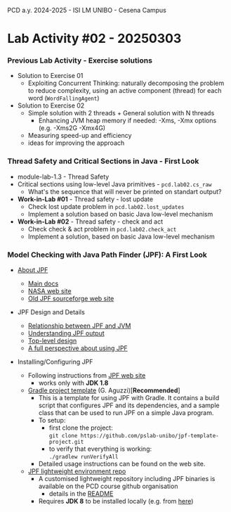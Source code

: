 PCD a.y. 2024-2025 - ISI LM UNIBO - Cesena Campus

# Lab Activity #02 - 20250303

### Previous Lab Activity - Exercise solutions 

- Solution to Exercise 01
	- Exploiting Concurrent Thinking: naturally decomposing the problem to reduce complexity, using an active component (thread) for each word (`WordFallingAgent`)
- Solution to Exercise 02 
	- Simple solution with 2 threads + General solution with N threads
		- Enhancing JVM heap memory if needed: -Xms, -Xmx options (e.g. -Xms2G -Xmx4G)
	- Measuring speed-up and efficiency
	- ideas for improving the approach

### Thread Safety and Critical Sections in Java - First Look 

- module-lab-1.3 - Thread Safety
- Critical sections using low-level Java primitives - `pcd.lab02.cs_raw`
	- What's the sequence that will never be printed on standart output?
- **Work-in-Lab #01** -  Thread safety - lost update
	- Check lost update problem in `pcd.lab02.lost_updates`
	- Implement a solution based on basic Java low-level mechanism
- **Work-in-Lab #02** -  Thread safety - check and act
	- Check check & act problem in `pcd.lab02.check_act`
	- Implement a solution, based on basic Java low-level mechanism 

### Model Checking with Java Path Finder (JPF): A First Look

- [About JPF](https://github.com/javapathfinder/jpf-core)
	- [Main docs](https://github.com/javapathfinder/jpf-core/wiki)
	- [NASA web site](https://ti.arc.nasa.gov/tech/rse/vandv/jpf/)
	- [Old JPF sourceforge web site](http://javapathfinder.sourceforge.net/)
- JPF Design and Details
	- [Relationship between JPF and JVM](https://github.com/javapathfinder/jpf-core/wiki/Model-Java-Interface)
	- [Understanding JPF output](https://github.com/javapathfinder/jpf-core/wiki/Understanding-JPF-output)
	- [Top-level design](https://github.com/javapathfinder/jpf-core/wiki/Search-Strategies)
	- [A full perspective about using JPF](https://github.com/javapathfinder/jpf-core/wiki/Different-applications-of-JPF)

- Installing/Configuring JPF 
	- Following instructions from [JPF web site](https://github.com/javapathfinder/jpf-core/wiki/How-to-install-JPF)
		- works only with **JDK 1.8** 
	- [Gradle project template](https://github.com/pslab-unibo/jpf-template-project/tree/master) (G. Aguzzi)[**Recommended**] 
		- This is a template for using JPF with Gradle. It contains a build script that configures JPF and its dependencies, and a sample class that can be used to run JPF on a simple Java program.
		- To setup:
			- first clone the project:  
`git clone https://github.com/pslab-unibo/jpf-template-project.git`
			- to verify that everything is working:  
`./gradlew runVerifyAll`
		- Detailed usage instructions can be found on the web site.
	- [JPF lightweight environment repo](https://github.com/pcd-2024-2025/jpf-workspace) 
		- A customised lightweight repository including JPF binaries is available on the PCD course github organisation
			- details in the [README](https://github.com/pcd-2024-2025/jpf-workspace)
		- Requires **JDK 8** to be installed locally (e.g. from [here](https://www.oracle.com/it/java/technologies/downloads/))  